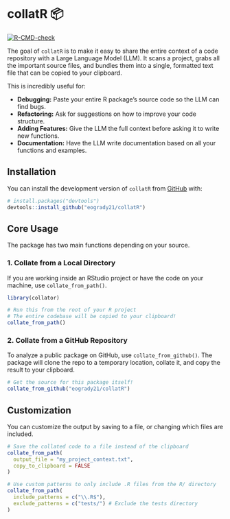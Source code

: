 
<!-- README.md is generated from README.Rmd. Please edit that file -->

# collatR 📦

<!-- badges: start -->

[![R-CMD-check](https://github.com/eogrady21/collatR/actions/workflows/R-CMD-check.yaml/badge.svg)](https://github.com/eogrady21/collatR/actions/workflows/R-CMD-check.yaml)
<!-- badges: end -->

The goal of `collatR` is to make it easy to share the entire context of
a code repository with a Large Language Model (LLM). It scans a project,
grabs all the important source files, and bundles them into a single,
formatted text file that can be copied to your clipboard.

This is incredibly useful for:

- **Debugging:** Paste your entire R package’s source code so the LLM
  can find bugs.
- **Refactoring:** Ask for suggestions on how to improve your code
  structure.
- **Adding Features:** Give the LLM the full context before asking it to
  write new functions.
- **Documentation:** Have the LLM write documentation based on all your
  functions and examples.

## Installation

You can install the development version of `collatR` from
[GitHub](https://github.com/) with:

``` r
# install.packages("devtools")
devtools::install_github("eogrady21/collatR")
```

## Core Usage

The package has two main functions depending on your source.

### 1. Collate from a Local Directory

If you are working inside an RStudio project or have the code on your
machine, use `collate_from_path()`.

``` r
library(collator)

# Run this from the root of your R project
# The entire codebase will be copied to your clipboard!
collate_from_path()
```

### 2. Collate from a GitHub Repository

To analyze a public package on GitHub, use `collate_from_github()`. The
package will clone the repo to a temporary location, collate it, and
copy the result to your clipboard.

``` r
# Get the source for this package itself!
collate_from_github("eogrady21/collatR")
```

## Customization

You can customize the output by saving to a file, or changing which
files are included.

``` r
# Save the collated code to a file instead of the clipboard
collate_from_path(
  output_file = "my_project_context.txt",
  copy_to_clipboard = FALSE
)

# Use custom patterns to only include .R files from the R/ directory
collate_from_path(
  include_patterns = c("\\.R$"),
  exclude_patterns = c("tests/") # Exclude the tests directory
)
```
